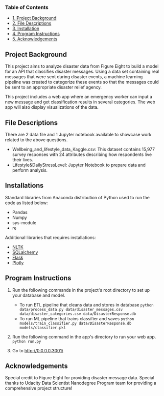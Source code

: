 ### Table of Contents
- [1. Project Background](#project-background)
- [2. File Descriptions](#file-descriptions)
- [3. Installation](#installation)
- [4. Program Instructions](#program-execution)
- [5. Acknowledgements](#acknowledgements)

## Project Background
This project aims to analyze disaster data from Figure Eight to build a model for an API that classifies disaster messages.
Using a data set containing real messages that were sent during disaster events, a machine learning pipeline was created to categorize these events so that the messages could be sent to an appropriate disaster relief agency.

This project includes a web app where an emergency worker can input a new message and get classification results in several categories. The web app will also display visualizations of the data.

## File Descriptions
There are 2 data file and 1 Jupyter notebook available to showcase work related to the above questions.
* Wellbeing_and_lifestyle_data_Kaggle.csv: This dataset contains 15,977 survey responses with 24 attributes describing how respondents live their lives.
* Lifestyle&DailyStressLevel: Jupyter Notebook to prepare data and perform analysis.

## Installations
Standard libraries from Anaconda distribution of Python used to run the code as listed below:
* Pandas
* Numpy
* sys-module
* re

Additional libraries that requires installations:
* [NLTK]()
* [SQLalchemy]()
* [Flask]()
* [Plotly]()

## Program Instructions
1. Run the following commands in the project's root directory to set up your database and model.
    - To run ETL pipeline that cleans data and stores in database
        `python data/process_data.py data/disaster_messages.csv data/disaster_categories.csv data/DisasterResponse.db`
    - To run ML pipeline that trains classifier and saves
        `python models/train_classifier.py data/DisasterResponse.db models/classifier.pkl`

2. Run the following command in the app's directory to run your web app.
    `python run.py`

3. Go to http://0.0.0.0:3001/

## Acknowledgements
Special credit to Figure Eight for providing disaster message data. Special thanks to Udacity Data Scientist Nanodegree Program team for providing a comprehensive project structure!
